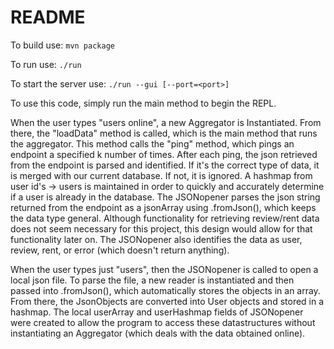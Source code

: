 # README
To build use:
`mvn package`

To run use:
`./run`

To start the server use:
`./run --gui [--port=<port>]`

To use this code, simply run the main method to begin the REPL.

When the user types "users online", a new Aggregator is
Instantiated. From there, the "loadData" method is called, which
is the main method that runs the aggregator. This method calls the
"ping" method, which pings an endpoint a specified k number of 
times. After each ping, the json retrieved from the endpoint is
parsed and identified. If it's the correct type of data, it is
merged with our current database. If not, it is ignored. A hashmap
from user id's -> users is maintained in order to quickly and
accurately determine if a user is already in the database. The
JSONopener parses the json string returned from the endpoint as
a jsonArray using .fromJson(), which keeps the data type general. 
Although functionality for retrieving review/rent data does not 
seem necessary for this project, this design would allow for that
functionality later on. The JSONopener also identifies the data
as user, review, rent, or error (which doesn't return anything).

When the user types just "users", then the JSONopener is called
to open a local json file. To parse the file, a new reader is
instantiated and then passed into .fromJson(), which automatically
stores the objects in an array. From there, the JsonObjects are
converted into User objects and stored in a hashmap. The local
userArray and userHashmap fields of JSONopener were created to
allow the program to access these datastructures without
instantiating an Aggregator (which deals with the data obtained
online).
